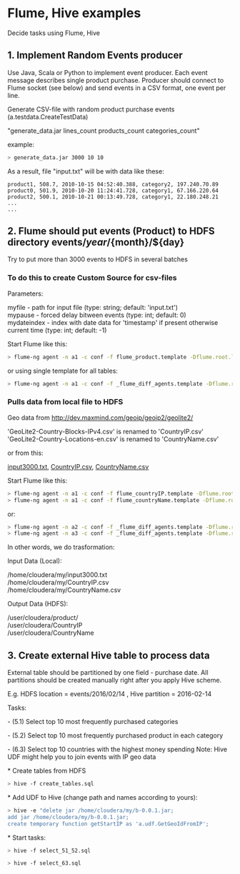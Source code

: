 # Flume, Hive examples

Decide tasks using Flume, Hive


## 1. Implement Random Events producer

Use Java, Scala or Python to implement event producer. Each event message describes single product purchase.
Producer should connect to Flume socket (see below) and send events in a CSV format, one event per line.

Generate CSV-file with random product purchase events (a.testdata.CreateTestData)

"generate_data.jar lines_count products_count categories_count"

example:
```bash
> generate_data.jar 3000 10 10
```

As a result, file "input.txt" will be with data like these:
```
product1, 508.7, 2010-10-15 04:52:40.388, category2, 197.240.70.89
product0, 501.9, 2010-10-20 11:24:41.728, category1, 67.166.220.64
product2, 500.1, 2010-10-21 00:13:49.728, category1, 22.180.248.21
...
...
```


## 2. Flume should put events (Product) to HDFS directory events/${year}/${month}/${day}

Try to put more than 3000 events to HDFS in several batches

### To do this to create Custom Source for csv-files

Parameters:

myfile - path for input file (type: string; default: 'input.txt')<br>
mypause - forced delay bitween events (type: int; default: 0)<br>
mydateindex - index with date data for 'timestamp' if present otherwise current time (type: int; default: -1)<br>

Start Flume like this:

```bash
> flume-ng agent -n a1 -c conf -f flume_product.template -Dflume.root.logger=TRACE,console --classpath b-0.0.1.jar
```

or using single template for all tables:

```bash
> flume-ng agent -n a1 -c conf -f _flume_diff_agents.template -Dflume.root.logger=TRACE,console --classpath b-0.0.1.jar
```


### Pulls data from local file to HDFS

Geo data from http://dev.maxmind.com/geoip/geoip2/geolite2/

'GeoLite2-Country-Blocks-IPv4.csv' is renamed to 'CountryIP.csv'<br>
'GeoLite2-Country-Locations-en.csv' is renamed to 'CountryName.csv'<br>

or from this:

[input3000.txt](https://github.com/iyuriysoft/big_data_sketch/blob/master/InputData/input3000.txt),
[CountryIP.csv](https://github.com/iyuriysoft/big_data_sketch/blob/master/InputData/CountryIP.csv),
[CountryName.csv](https://github.com/iyuriysoft/big_data_sketch/blob/master/InputData/CountryName.csv)


Start Flume like this:

```bash
> flume-ng agent -n a1 -c conf -f flume_countryIP.template -Dflume.root.logger=TRACE,console --classpath b-0.0.1.jar
> flume-ng agent -n a1 -c conf -f flume_countryName.template -Dflume.root.logger=TRACE,console --classpath b-0.0.1.jar
```

or:

```bash
> flume-ng agent -n a2 -c conf -f _flume_diff_agents.template -Dflume.root.logger=TRACE,console --classpath b-0.0.1.jar
> flume-ng agent -n a3 -c conf -f _flume_diff_agents.template -Dflume.root.logger=TRACE,console --classpath b-0.0.1.jar
```


In other words, we do trasformation:

<p>
Input Data (Local):

/home/cloudera/my/input3000.txt<br>
/home/cloudera/my/CountryIP.csv<br>
/home/cloudera/my/CountryName.csv<br>

<p>
Output Data (HDFS):

/user/cloudera/product/<br>
/user/cloudera/CountryIP<br>
/user/cloudera/CountryName<br>



## 3. Create external Hive table to process data

External table should be partitioned by one field - purchase date. All partitions should be created manually right after you apply Hive scheme.

E.g. HDFS location = events/2016/02/14 , Hive partition = 2016-02-14

Tasks:
<p>
- (5.1) Select top 10  most frequently purchased categories
<p>
- (5.2) Select top 10 most frequently purchased product in each category
<p>
- (6.3) Select top 10 countries with the highest money spending
  Note: Hive UDF might help you to join events with IP geo data

<p>
* Create tables from HDFS

```bash
> hive -f create_tables.sql
```
<p>
* Add UDF to Hive (change path and names according to yours):

```bash
> hive -e "delete jar /home/cloudera/my/b-0.0.1.jar;
add jar /home/cloudera/my/b-0.0.1.jar;
create temporary function getStartIP as 'a.udf.GetGeoIdFromIP';
```
<p>
* Start tasks:

```bash
> hive -f select_51_52.sql
```

```bash
> hive -f select_63.sql
```
